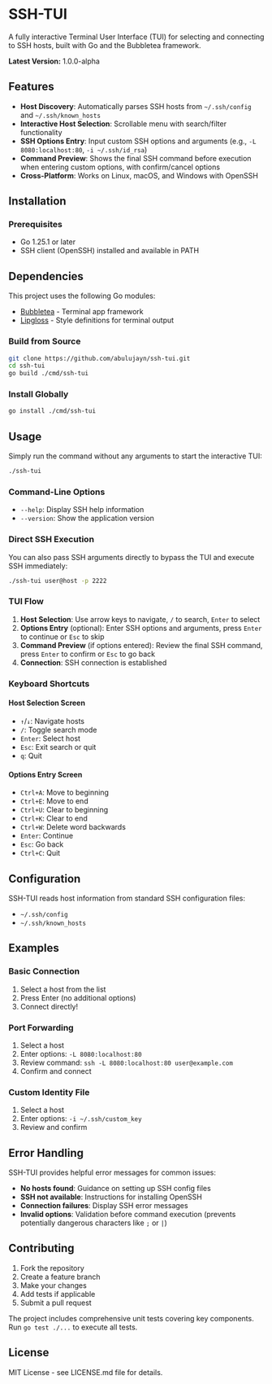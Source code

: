 # SSH-TUI

A fully interactive Terminal User Interface (TUI) for selecting and connecting to SSH hosts, built with Go and the Bubbletea framework.

**Latest Version:** 1.0.0-alpha

## Features

- **Host Discovery**: Automatically parses SSH hosts from `~/.ssh/config` and `~/.ssh/known_hosts`
- **Interactive Host Selection**: Scrollable menu with search/filter functionality
- **SSH Options Entry**: Input custom SSH options and arguments (e.g., `-L 8080:localhost:80`, `-i ~/.ssh/id_rsa`)
- **Command Preview**: Shows the final SSH command before execution when entering custom options, with confirm/cancel options
- **Cross-Platform**: Works on Linux, macOS, and Windows with OpenSSH

## Installation

### Prerequisites

- Go 1.25.1 or later
- SSH client (OpenSSH) installed and available in PATH

## Dependencies

This project uses the following Go modules:

- [Bubbletea](https://github.com/charmbracelet/bubbletea) - Terminal app framework
- [Lipgloss](https://github.com/charmbracelet/lipgloss) - Style definitions for terminal output

### Build from Source

```bash
git clone https://github.com/abulujayn/ssh-tui.git
cd ssh-tui
go build ./cmd/ssh-tui
```

### Install Globally

```bash
go install ./cmd/ssh-tui
```

## Usage

Simply run the command without any arguments to start the interactive TUI:

```bash
./ssh-tui
```

### Command-Line Options

- `--help`: Display SSH help information
- `--version`: Show the application version

### Direct SSH Execution

You can also pass SSH arguments directly to bypass the TUI and execute SSH immediately:

```bash
./ssh-tui user@host -p 2222
```

### TUI Flow

1. **Host Selection**: Use arrow keys to navigate, `/` to search, `Enter` to select
2. **Options Entry** (optional): Enter SSH options and arguments, press `Enter` to continue or `Esc` to skip
3. **Command Preview** (if options entered): Review the final SSH command, press `Enter` to confirm or `Esc` to go back
4. **Connection**: SSH connection is established

### Keyboard Shortcuts

#### Host Selection Screen
- `↑`/`↓`: Navigate hosts
- `/`: Toggle search mode
- `Enter`: Select host
- `Esc`: Exit search or quit
- `q`: Quit

#### Options Entry Screen
- `Ctrl+A`: Move to beginning
- `Ctrl+E`: Move to end
- `Ctrl+U`: Clear to beginning
- `Ctrl+K`: Clear to end
- `Ctrl+W`: Delete word backwards
- `Enter`: Continue
- `Esc`: Go back
- `Ctrl+C`: Quit

## Configuration

SSH-TUI reads host information from standard SSH configuration files:
- `~/.ssh/config`
- `~/.ssh/known_hosts`

## Examples

### Basic Connection
1. Select a host from the list
2. Press Enter (no additional options)
3. Connect directly!

### Port Forwarding
1. Select a host
2. Enter options: `-L 8080:localhost:80`
3. Review command: `ssh -L 8080:localhost:80 user@example.com`
4. Confirm and connect

### Custom Identity File
1. Select a host  
2. Enter options: `-i ~/.ssh/custom_key`
3. Review and confirm

## Error Handling

SSH-TUI provides helpful error messages for common issues:

- **No hosts found**: Guidance on setting up SSH config files
- **SSH not available**: Instructions for installing OpenSSH
- **Connection failures**: Display SSH error messages
- **Invalid options**: Validation before command execution (prevents potentially dangerous characters like `;` or `|`)

## Contributing

1. Fork the repository
2. Create a feature branch
3. Make your changes
4. Add tests if applicable
5. Submit a pull request

The project includes comprehensive unit tests covering key components. Run `go test ./...` to execute all tests.

## License

MIT License - see LICENSE.md file for details.